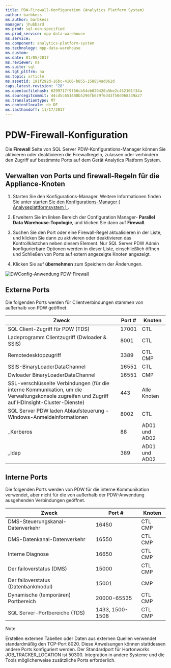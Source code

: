 ```yaml
---
title: PDW-Firewall-Konfiguration (Analytics Platform System)
author: barbkess
ms.author: barbkess
manager: jhubbard
ms.prod: sql-non-specified
ms.prod_service: mpp-data-warehouse
ms.service: 
ms.component: analytics-platform-system
ms.technology: mpp-data-warehouse
ms.custom: 
ms.date: 01/05/2017
ms.reviewer: na
ms.suite: sql
ms.tgt_pltfrm: na
ms.topic: article
ms.assetid: 191f292d-16bc-4166-b855-158854ad062d
caps.latest.revision: "28"
ms.openlocfilehash: 6299717f9f56cb54eb029420a5be2c452101f34a
ms.sourcegitcommit: 44cd5c651488b5296fb679f6d43f50d068339a27
ms.translationtype: MT
ms.contentlocale: de-DE
ms.lasthandoff: 11/17/2017
---
```

# <a name="pdw-firewall-configuration"></a>PDW-Firewall-Konfiguration
Die **Firewall** Seite von SQL Server PDW-Konfigurations-Manager können Sie aktivieren oder deaktivieren die Firewallregeln, zulassen oder verhindern den Zugriff auf bestimmte Ports auf dem Gerät Analytics Platform System.  
  
## <a name="to-manage-ports-and-firewall-rules-for-appliance-nodes"></a>Verwalten von Ports und firewall-Regeln für die Appliance-Knoten  
  
1.  Starten Sie den Konfigurations-Manager. Weitere Informationen finden Sie unter [starten Sie den Konfigurations-Manager &#40; Analyseplattformsystem &#41; ](launch-the-configuration-manager.md).  
  
2.  Erweitern Sie im linken Bereich der Configuration Manager- **Parallel Data Warehouse-Topologie**, und klicken Sie dann auf **Firewall**.  
  
3.  Suchen Sie den Port oder eine Firewall-Regel aktualisieren in der Liste, und klicken Sie dann zu aktivieren oder deaktivieren das Kontrollkästchen neben diesem Element. Nur SQL Server PDW Admin konfigurierbare Optionen werden in dieser Liste, einschließlich öffnen und Schließen von Ports auf extern angezeigte Knoten angezeigt.  
  
4.  Klicken Sie auf **übernehmen** zum Speichern der Änderungen.  
  
![DWConfig-Anwendung PDW-Firewall](./media/pdw-firewall-configuration/SQL_Server_PDW_DWConfig_ApplPDWFirewall.png "SQL_Server_PDW_DWConfig_ApplPDWFirewall")  
  
## <a name="external-ports"></a>Externe Ports  
Die folgenden Ports werden für Clientverbindungen stammen von außerhalb von PDW geöffnet.  
  
|Zweck|Port #|Knoten|  
|-----------|-----------|---------|  
|SQL Client-Zugriff für PDW (TDS)|17001|CTL|  
|Ladeprogramm Clientzugriff (Dwloader & SSIS)|8001|CTL|  
|Remotedesktopzugriff|3389|CTL CMP|  
|SSIS-BinaryLoaderDataChannel|16551|CTL|  
|Dwloader BinaryLoaderDataChannel|16551|CMP|  
|SSL-verschlüsselte Verbindungen (für die interne Kommunikation, um die Verwaltungskonsole zugreifen und Zugriff auf HDInsight-Cluster-Dienste)|443|Alle Knoten|  
|SQL Server PDW laden Ablaufsteuerung - Windows-Anmeldeinformationen|8002|CTL|  
|_Kerberos|88|AD01 und AD02|  
|_ldap|389|AD01 und AD02|  
  
## <a name="internal-ports"></a>Interne Ports  
Die folgenden Ports werden von PDW für die interne Kommunikation verwendet, aber nicht für die von außerhalb der PDW-Anwendung ausgehenden Verbindungen geöffnet.  
  
|Zweck|Port #|Knoten|  
|-----------|-----------|---------|  
|DMS-Steuerungskanal-Datenverkehr|16450|CTL CMP|  
|DMS-Datenkanal-Datenverkehr|16550|CTL CMP|  
|Interne Diagnose|16650|CTL CMP|  
|Der failoverstatus (DMS)|15000|CTL CMP|  
|Der failoverstatus (Datenbankmodul)|15001|CMP|  
|Dynamische (temporären) Portbereich|20000-65535|CTL CMP|  
|SQL Server-Portbereiche (TDS)|1433, 1500-1508|CTL CMP|  
  
> [!NOTE]  
> Erstellen externen Tabellen oder Daten aus externen Quellen verwendet standardmäßig den TCP-Port 8020. Diese Anweisungen können stattdessen andere Ports konfiguriert werden. Der Standardport für Hortonworks JOB_TRACKER_LOCATION ist 50300. Integration in andere Systeme und die Tools möglicherweise zusätzliche Ports erforderlich.  
  
<!-- MISSING LINKS ## See Also  
[HDInsight Firewall Configuration &#40;Analytics Platform System&#41;](hdinsight-firewall-configuration.md)  -->  
  
